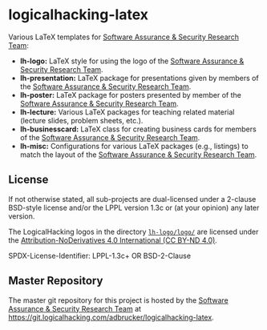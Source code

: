 # logicalhacking-latex

Various LaTeX templates for [Software Assurance & Security Research 
Team](https://logicalhacking.com):

* **lh-logo:** LaTeX style for using the logo of the [Software Assurance 
               & Security Research Team](https://logicalhacking.com).
* **lh-presentation:** LaTeX package for presentations given by members of the 
               [Software Assurance & Security Research Team](https://logicalhacking.com).
* **lh-poster:** LaTeX package for posters presented by member of the 
               [Software Assurance & Security Research Team](https://logicalhacking.com).
* **lh-lecture:** Various LaTeX packages for teaching related material (lecture slides, 
               problem sheets, etc.).
* **lh-businesscard:** LaTeX class for creating business cards for members of the 
               [Software Assurance & Security Research Team](https://logicalhacking.com).
* **lh-misc:** Configurations for various LaTeX packages (e.g., listings) to match the 
               layout of the [Software Assurance & Security Research Team](https://logicalhacking.com).

## License

If not otherwise stated, all sub-projects are dual-licensed under a
2-clause BSD-style license and/or the LPPL version 1.3c or (at your 
opinion) any later version.

The LogicalHacking logos in the directory [`lh-logo/logo/`](lh-logo/logo/) 
are licensed under the
[Attribution-NoDerivatives 4.0 International (CC BY-ND 4.0)](https://creativecommons.org/licenses/by-nd/4.0/).

SPDX-License-Identifier: LPPL-1.3c+ OR BSD-2-Clause

## Master Repository

The master git repository for this project is hosted by the [Software
Assurance & Security Research Team](https://logicalhacking.com) at
<https://git.logicalhacking.com/adbrucker/logicalhacking-latex>.
